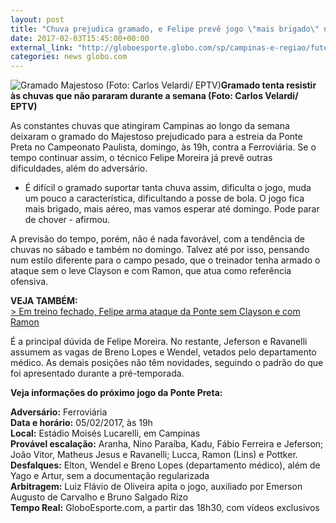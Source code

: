 ```yaml
---
layout: post
title: "Chuva prejudica gramado, e Felipe prevê jogo \"mais brigado\" na estreia"
date: 2017-02-03T15:45:00+00:00
external_link: "http://globoesporte.globo.com/sp/campinas-e-regiao/futebol/times/ponte-preta/noticia/2017/02/chuva-prejudica-gramado-e-felipe-preve-jogo-mais-brigado-na-estreia.html"
categories: news globo.com
---
```

 ![Gramado Majestoso (Foto: Carlos Velardi/ EPTV)](http://s2.glbimg.com/t8oXaxK26VFdJ_Eyc8IjbDacmKU=/144x0:902x581/300x230/s.glbimg.com/es/ge/f/original/2017/02/03/campo.jpg "Gramado Majestoso (Foto: Carlos Velardi/ EPTV)")**Gramado tenta resistir às chuvas que não pararam durante a semana (Foto: Carlos Velardi/ EPTV)**

As constantes chuvas que atingiram Campinas ao longo da semana deixaram o gramado do Majestoso prejudicado para a estreia da Ponte Preta no Campeonato Paulista, domingo, às 19h, contra a Ferroviária. Se o tempo continuar assim, o técnico Felipe Moreira já prevê outras dificuldades, além do adversário.&nbsp;

- É difícil o gramado suportar tanta chuva assim, dificulta o jogo, muda um pouco a característica, dificultando a posse de bola. O jogo fica mais brigado, mais aéreo, mas vamos esperar até domingo. Pode parar de chover - afirmou.

A previsão do tempo, porém, não é nada favorável, com a tendência de chuvas no sábado e também no domingo. Talvez até por isso, pensando num estilo diferente para o campo pesado, que o treinador tenha armado o ataque sem o leve Clayson e com Ramon, que atua como referência ofensiva.&nbsp;

**VEJA TAMBÉM:**  
[\>&nbsp;Em treino fechado, Felipe arma ataque da Ponte sem Clayson e com Ramon](http://globoesporte.globo.com/sp/campinas-e-regiao/futebol/times/ponte-preta/noticia/2017/02/em-treino-fechado-felipe-arma-ataque-da-ponte-sem-clayson-e-com-ramon.html)

É a principal dúvida de Felipe Moreira. No restante, Jeferson e Ravanelli assumem as vagas de Breno Lopes e Wendel, vetados pelo departamento médico. As demais posições não têm novidades, seguindo o padrão do que foi apresentado durante a pré-temporada.&nbsp;  
  
**Veja informações do próximo jogo da Ponte Preta:**  
  
**Adversário:** Ferroviária&nbsp;  
**Data e horário:** 05/02/2017, às 19h  
**Local:** Estádio Moisés Lucarelli, em Campinas&nbsp;  
**Provável escalação:** Aranha, Nino Paraíba, Kadu, Fábio Ferreira e Jeferson; João Vitor, Matheus Jesus e Ravanelli; Lucca, Ramon (Lins) e Pottker.&nbsp;  
**Desfalques:** Elton, Wendel e Breno Lopes (departamento médico), além de Yago e Artur, sem a documentação regularizada  
**Arbitragem:** Luiz Flávio de Oliveira apita o jogo, auxiliado por Emerson Augusto de Carvalho e Bruno Salgado Rizo  
**Tempo Real:** GloboEsporte.com, a partir das 18h30, com vídeos exclusivos&nbsp;


